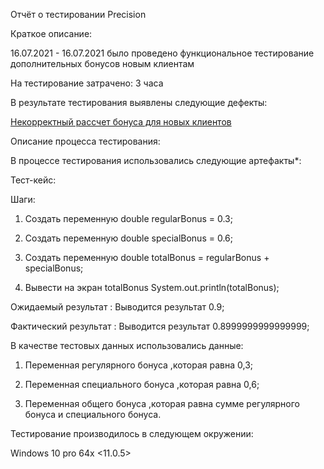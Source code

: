  
Отчёт о тестировании Precision

Краткое описание:


16.07.2021 - 16.07.2021 было проведено функциональное тестирование дополнительных бонусов новым клиентам

На тестирование затрачено: 3 часа

В результате тестирования выявлены следующие дефекты:

[Некорректный рассчет бонуса для новых клиентов](https://github.com/AlexeyPotapenko/HWjava2.2/issues/1)


Описание процесса тестирования:

В процессе тестирования использовались следующие артефакты*:

Тест-кейс:

Шаги:

1. Создать переменную double regularBonus = 0.3;

2. Создать переменную double specialBonus = 0.6;

3. Создать переменную double totalBonus = regularBonus + specialBonus;

4. Вывести на экран totalBonus System.out.println(totalBonus);

Ожидаемый результат : Выводится результат 0.9;

Фактический результат : Выводится результат 0.8999999999999999;

В качестве тестовых данных использовались данные:

1. Переменная регулярного бонуса ,которая равна 0,3;

2. Переменная специального бонуса ,которая равна 0,6;

3. Переменная общего бонуса ,которая равна сумме регулярного бонуса и специального бонуса.


Тестирование производилось в следующем окружении:


Windows 10 pro 64x
<11.0.5>
